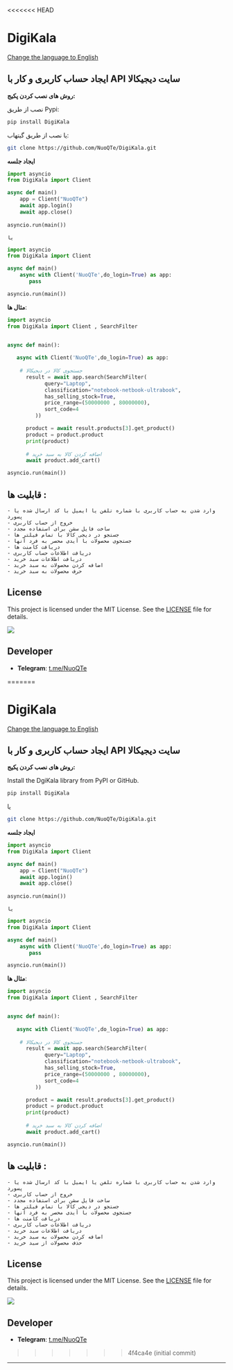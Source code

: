 <<<<<<< HEAD
# DigiKala

[Change the language to English](https://github.com/NuoQTe/DigiKala/blob/main/README.md)

## ایجاد حساب کاربری و کار با API سایت دیجیکالا

**روش های نصب کردن پکیج:**

   نصب از طریق Pypi:
   
   ```bash
   pip install DigiKala
   ```

 یا نصب از طریق گیتهاب:

   ```bash
   git clone https://github.com/NuoQTe/DigiKala.git
   ```


**ایجاد جلسه**
   ```python
   import asyncio
   from DigiKala import Client

   async def main()
       app = Client("NuoQTe")
       await app.login()
       await app.close()        
    
   asyncio.run(main())
   ```
    
    یا

   ```python
   import asyncio
   from DigiKala import Client

   async def main()
       async with Client('NuoQTe',do_login=True) as app:
          pass    

   asyncio.run(main())
   ```

**مثال ها**:
   ```python
   import asyncio
   from DigiKala import Client , SearchFilter


   async def main():
    
      async with Client('NuoQTe',do_login=True) as app:
            
       # جستجوی کالا در دیجیکالا
         result = await app.search(SearchFilter(
               query="Laptop",
               classification="notebook-netbook-ultrabook",
               has_selling_stock=True,
               price_range=(50000000 , 80000000),
               sort_code=4
            ))

         product = await result.products[3].get_product()
         product = product.product
         print(product)
         
         # اضافه کردن کالا به سبد خرید
         await product.add_cart()

   asyncio.run(main())    
   ```

## قابلیت ها :

    - وارد شدن به حساب کاربری با شماره تلفن یا ایمیل با کد ارسال شده یا پسورد
    - خروج از حساب کاربری
    - ساخت فایل سشن برای استفاده مجدد
    - جستجو در دیجی کالا با تمام فیلتر ها
    - جستجوی محصولات با آیدی محصر به فرد آنها
    - دریافت کامنت ها
    - دریافت اطلاعات حساب کاربری
    - دریافت اطلاعات سبد خرید
    - اضافه کردن محصولات به سبد خرید
    - حرف محصولات به سبد خرید


  
## License

This project is licensed under the MIT License. See the [LICENSE](https://github.com/NuoQTe/DigiKala/blob/main/LICENSE) file for details.

<a href="https://pypi.org/project/DigiKala/"><img src="https://img.shields.io/badge/DigiKala-1.0-F5F5F5?style=flat-square&labelColor=DC143C"></a> 

## Developer
- **Telegram**: [t.me/NuoQTe](https://t.me/NuoQTe)

=======
# DigiKala

[Change the language to English](https://github.com/NuoQTe/DigiKala/blob/main/README.md)

## ایجاد حساب کاربری و کار با API سایت دیجیکالا

**روش های نصب کردن پکیج:**

   Install the DgiKala library from PyPI or GitHub.
   
   ```bash
   pip install DigiKala
   ```

 یا  

   ```bash
   git clone https://github.com/NuoQTe/DigiKala.git
   ```


**ایجاد جلسه**
   ```python
   import asyncio
   from DigiKala import Client

   async def main()
       app = Client("NuoQTe")
       await app.login()
       await app.close()        
    
   asyncio.run(main())
   ```
    
    یا

   ```python
   import asyncio
   from DigiKala import Client

   async def main()
       async with Client('NuoQTe',do_login=True) as app:
          pass    

   asyncio.run(main())
   ```

**مثال ها**:
   ```python
   import asyncio
   from DigiKala import Client , SearchFilter


   async def main():
    
      async with Client('NuoQTe',do_login=True) as app:
            
       # جستجوی کالا در دیجیکالا
         result = await app.search(SearchFilter(
               query="Laptop",
               classification="notebook-netbook-ultrabook",
               has_selling_stock=True,
               price_range=(50000000 , 80000000),
               sort_code=4
            ))

         product = await result.products[3].get_product()
         product = product.product
         print(product)
         
         # اضافه کردن کالا به سبد خرید
         await product.add_cart()

   asyncio.run(main())    
   ```

## قابلیت ها :

    - وارد شدن به حساب کاربری با شماره تلفن یا ایمیل با کد ارسال شده یا پسورد
    - خروج از حساب کاربری
    - ساخت فایل سشن برای استفاده مجدد
    - جستجو در دیجی کالا با تمام فیلتر ها
    - جستجوی محصولات با آیدی محصر به فرد آنها
    - دریافت کامنت ها
    - دریافت اطلاعات حساب کاربری
    - دریافت اطلاعات سبد خرید
    - اضافه کردن محصولات به سبد خرید
    - حذف محصولات از سبد خرید


  
## License

This project is licensed under the MIT License. See the [LICENSE](https://github.com/NuoQTe/DigiKala/blob/main/LICENSE) file for details.

<a href="https://pypi.org/project/DigiKala/"><img src="https://img.shields.io/badge/DigiKala-1.0-F5F5F5?style=flat-square&labelColor=DC143C"></a> 

## Developer
- **Telegram**: [t.me/NuoQTe](https://t.me/NuoQTe)

>>>>>>> 4f4ca4e (initial commit)
---
